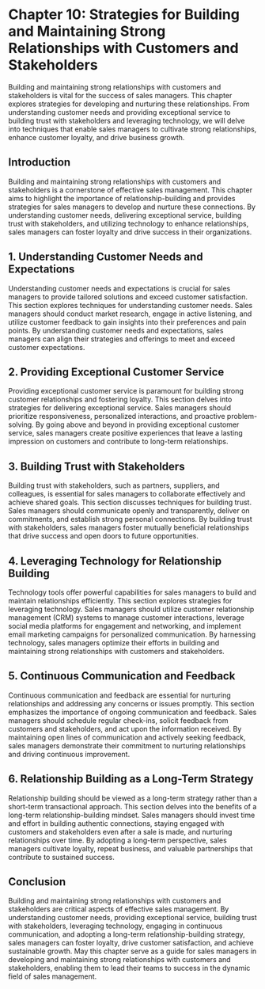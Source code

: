 Chapter 10: Strategies for Building and Maintaining Strong Relationships with Customers and Stakeholders
========================================================================================================

Building and maintaining strong relationships with customers and stakeholders is vital for the success of sales managers. This chapter explores strategies for developing and nurturing these relationships. From understanding customer needs and providing exceptional service to building trust with stakeholders and leveraging technology, we will delve into techniques that enable sales managers to cultivate strong relationships, enhance customer loyalty, and drive business growth.

**Introduction**
----------------

Building and maintaining strong relationships with customers and stakeholders is a cornerstone of effective sales management. This chapter aims to highlight the importance of relationship-building and provides strategies for sales managers to develop and nurture these connections. By understanding customer needs, delivering exceptional service, building trust with stakeholders, and utilizing technology to enhance relationships, sales managers can foster loyalty and drive success in their organizations.

**1. Understanding Customer Needs and Expectations**
----------------------------------------------------

Understanding customer needs and expectations is crucial for sales managers to provide tailored solutions and exceed customer satisfaction. This section explores techniques for understanding customer needs. Sales managers should conduct market research, engage in active listening, and utilize customer feedback to gain insights into their preferences and pain points. By understanding customer needs and expectations, sales managers can align their strategies and offerings to meet and exceed customer expectations.

**2. Providing Exceptional Customer Service**
---------------------------------------------

Providing exceptional customer service is paramount for building strong customer relationships and fostering loyalty. This section delves into strategies for delivering exceptional service. Sales managers should prioritize responsiveness, personalized interactions, and proactive problem-solving. By going above and beyond in providing exceptional customer service, sales managers create positive experiences that leave a lasting impression on customers and contribute to long-term relationships.

**3. Building Trust with Stakeholders**
---------------------------------------

Building trust with stakeholders, such as partners, suppliers, and colleagues, is essential for sales managers to collaborate effectively and achieve shared goals. This section discusses techniques for building trust. Sales managers should communicate openly and transparently, deliver on commitments, and establish strong personal connections. By building trust with stakeholders, sales managers foster mutually beneficial relationships that drive success and open doors to future opportunities.

**4. Leveraging Technology for Relationship Building**
------------------------------------------------------

Technology tools offer powerful capabilities for sales managers to build and maintain relationships efficiently. This section explores strategies for leveraging technology. Sales managers should utilize customer relationship management (CRM) systems to manage customer interactions, leverage social media platforms for engagement and networking, and implement email marketing campaigns for personalized communication. By harnessing technology, sales managers optimize their efforts in building and maintaining strong relationships with customers and stakeholders.

**5. Continuous Communication and Feedback**
--------------------------------------------

Continuous communication and feedback are essential for nurturing relationships and addressing any concerns or issues promptly. This section emphasizes the importance of ongoing communication and feedback. Sales managers should schedule regular check-ins, solicit feedback from customers and stakeholders, and act upon the information received. By maintaining open lines of communication and actively seeking feedback, sales managers demonstrate their commitment to nurturing relationships and driving continuous improvement.

**6. Relationship Building as a Long-Term Strategy**
----------------------------------------------------

Relationship building should be viewed as a long-term strategy rather than a short-term transactional approach. This section delves into the benefits of a long-term relationship-building mindset. Sales managers should invest time and effort in building authentic connections, staying engaged with customers and stakeholders even after a sale is made, and nurturing relationships over time. By adopting a long-term perspective, sales managers cultivate loyalty, repeat business, and valuable partnerships that contribute to sustained success.

**Conclusion**
--------------

Building and maintaining strong relationships with customers and stakeholders are critical aspects of effective sales management. By understanding customer needs, providing exceptional service, building trust with stakeholders, leveraging technology, engaging in continuous communication, and adopting a long-term relationship-building strategy, sales managers can foster loyalty, drive customer satisfaction, and achieve sustainable growth. May this chapter serve as a guide for sales managers in developing and maintaining strong relationships with customers and stakeholders, enabling them to lead their teams to success in the dynamic field of sales management.
